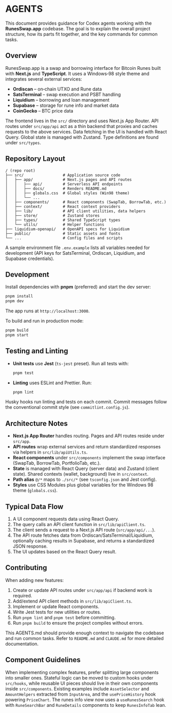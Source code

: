 # AGENTS

This document provides guidance for Codex agents working with the **RunesSwap.app** codebase. The goal is to explain the overall project structure, how its parts fit together, and the key commands for common tasks.

## Overview

RunesSwap.app is a swap and borrowing interface for Bitcoin Runes built with **Next.js** and **TypeScript**. It uses a Windows‑98 style theme and integrates several external services:

- **Ordiscan** – on‑chain UTXO and Rune data
- **SatsTerminal** – swap execution and PSBT handling
- **Liquidium** – borrowing and loan management
- **Supabase** – storage for rune info and market data
- **CoinGecko** – BTC price data

The frontend lives in the `src/` directory and uses Next.js App Router. API routes under `src/app/api` act as a thin backend that proxies and caches requests to the above services. Data fetching in the UI is handled with React Query. Global state is managed with Zustand. Type definitions are found under `src/types`.

## Repository Layout

```
/ (repo root)
├── src/                 # Application source code
│   ├── app/             # Next.js pages and API routes
│   │   ├── api/         # Serverless API endpoints
│   │   ├── docs/        # Renders README.md
│   │   ├── globals.css  # Global styles (Win98 theme)
│   │   └── ...
│   ├── components/      # React components (SwapTab, BorrowTab, etc.)
│   ├── context/         # React context providers
│   ├── lib/             # API client utilities, data helpers
│   ├── store/           # Zustand stores
│   ├── types/           # Shared TypeScript types
│   └── utils/           # Helper functions
├── liquidium-openapi/   # OpenAPI specs for Liquidium
├── public/              # Static assets and fonts
└── ...                  # Config files and scripts
```

A sample environment file `.env.example` lists all variables needed for development (API keys for SatsTerminal, Ordiscan, Liquidium, and Supabase credentials).

## Development

Install dependencies with **pnpm** (preferred) and start the dev server:

```bash
pnpm install
pnpm dev
```

The app runs at `http://localhost:3000`.

To build and run in production mode:

```bash
pnpm build
pnpm start
```

## Testing and Linting

- **Unit tests** use **Jest** (`ts-jest` preset). Run all tests with:

  ```bash
  pnpm test
  ```

- **Linting** uses ESLint and Prettier. Run:

  ```bash
  pnpm lint
  ```

Husky hooks run linting and tests on each commit. Commit messages follow the conventional commit style (see `commitlint.config.js`).

## Architecture Notes

- **Next.js App Router** handles routing. Pages and API routes reside under `src/app`.
- **API routes** wrap external services and return standardized responses via helpers in `src/lib/apiUtils.ts`.
- **React components** under `src/components` implement the swap interface (SwapTab, BorrowTab, PortfolioTab, etc.).
- **State** is managed with React Query (server data) and Zustand (client state). Shared contexts (wallet, background) live in `src/context`.
- **Path alias** `@/*` maps to `./src/*` (see `tsconfig.json` and Jest config).
- **Styles** use CSS Modules plus global variables for the Windows 98 theme (`globals.css`).

## Typical Data Flow

1. A UI component requests data using React Query.
2. The query calls an API client function in `src/lib/apiClient.ts`.
3. The client sends a request to a Next.js API route (`src/app/api/...`).
4. The API route fetches data from Ordiscan/SatsTerminal/Liquidium, optionally caching results in Supabase, and returns a standardized JSON response.
5. The UI updates based on the React Query result.

## Contributing

When adding new features:

1. Create or update API routes under `src/app/api` if backend work is required.
2. Add/extend API client methods in `src/lib/apiClient.ts`.
3. Implement or update React components.
4. Write Jest tests for new utilities or routes.
5. Run `pnpm lint` and `pnpm test` before committing.
6. Run `pnpm build` to ensure the project compiles without errors.

This AGENTS.md should provide enough context to navigate the codebase and run common tasks. Refer to `README.md` and `CLAUDE.md` for more detailed documentation.


## Component Guidelines

When implementing complex features, prefer splitting large components into smaller ones. 
Stateful logic can be moved to custom hooks under `src/hooks`, while reusable UI pieces
should live in their own components inside `src/components`. Existing examples include
`AssetSelector` and `AmountHelpers` extracted from `InputArea`, and the `usePriceHistory`
hook powering `PriceChart`. The runes info view now uses a `useRunesSearch` hook with
`RuneSearchBar` and `RuneDetails` components to keep `RunesInfoTab` lean.
